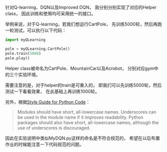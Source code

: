 针对Q-learning、DQN以及Improved DQN，
我分别分别实现了对应的Helper class，
因此训练和使用均可采用统一的接口。

举例来说，对于Q-learning，若我们想运行CartPole，
先训练5000轮，然后再跑一轮测试，可以执行以下代码：

```Python
import myQLearning

pole = myQLearning.CartPole()
pole.train(5000)
pole.play()
```

Helper class被命名为CartPole、MountainCar以及Acrobot，
分别对应gym中的三个实验环境。

需要注意的是，对于helper的train是可重入的，
即我们可以先训练5000轮，然后测试一下看看效果，
在此基础上再训练1000轮。

另外，根据[Style Guide for Python Code](https://www.python.org/dev/peps/pep-0008/)：

> Modules should have short, all-lowercase names. 
> Underscores can be used in the module name if it improves readability.
> Python packages should also have short, all-lowercase names, although the use of underscores is discouraged.

因此在实验说明中类似MyDQN.py这样的命名是不符合规范的，
希望在以后布置作业的时候能注意一下代码规范的问题。

